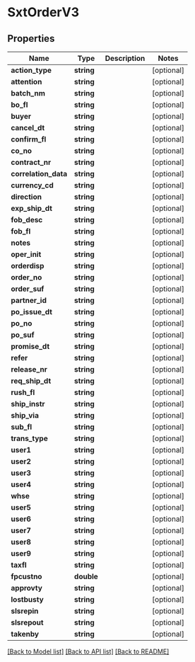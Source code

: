 # SxtOrderV3

## Properties
Name | Type | Description | Notes
------------ | ------------- | ------------- | -------------
**action_type** | **string** |  | [optional] 
**attention** | **string** |  | [optional] 
**batch_nm** | **string** |  | [optional] 
**bo_fl** | **string** |  | [optional] 
**buyer** | **string** |  | [optional] 
**cancel_dt** | **string** |  | [optional] 
**confirm_fl** | **string** |  | [optional] 
**co_no** | **string** |  | [optional] 
**contract_nr** | **string** |  | [optional] 
**correlation_data** | **string** |  | [optional] 
**currency_cd** | **string** |  | [optional] 
**direction** | **string** |  | [optional] 
**exp_ship_dt** | **string** |  | [optional] 
**fob_desc** | **string** |  | [optional] 
**fob_fl** | **string** |  | [optional] 
**notes** | **string** |  | [optional] 
**oper_init** | **string** |  | [optional] 
**orderdisp** | **string** |  | [optional] 
**order_no** | **string** |  | [optional] 
**order_suf** | **string** |  | [optional] 
**partner_id** | **string** |  | [optional] 
**po_issue_dt** | **string** |  | [optional] 
**po_no** | **string** |  | [optional] 
**po_suf** | **string** |  | [optional] 
**promise_dt** | **string** |  | [optional] 
**refer** | **string** |  | [optional] 
**release_nr** | **string** |  | [optional] 
**req_ship_dt** | **string** |  | [optional] 
**rush_fl** | **string** |  | [optional] 
**ship_instr** | **string** |  | [optional] 
**ship_via** | **string** |  | [optional] 
**sub_fl** | **string** |  | [optional] 
**trans_type** | **string** |  | [optional] 
**user1** | **string** |  | [optional] 
**user2** | **string** |  | [optional] 
**user3** | **string** |  | [optional] 
**user4** | **string** |  | [optional] 
**whse** | **string** |  | [optional] 
**user5** | **string** |  | [optional] 
**user6** | **string** |  | [optional] 
**user7** | **string** |  | [optional] 
**user8** | **string** |  | [optional] 
**user9** | **string** |  | [optional] 
**taxfl** | **string** |  | [optional] 
**fpcustno** | **double** |  | [optional] 
**approvty** | **string** |  | [optional] 
**lostbusty** | **string** |  | [optional] 
**slsrepin** | **string** |  | [optional] 
**slsrepout** | **string** |  | [optional] 
**takenby** | **string** |  | [optional] 

[[Back to Model list]](../README.md#documentation-for-models) [[Back to API list]](../README.md#documentation-for-api-endpoints) [[Back to README]](../README.md)


